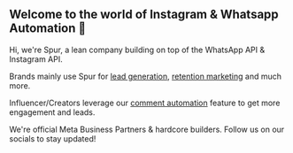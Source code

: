 ## Welcome to the world of Instagram & Whatsapp Automation 👋

Hi, we're Spur, a lean company building on top of the WhatsApp API & Instagram API.

Brands mainly use Spur for [lead generation](https://www.spurnow.com/blogs/whatsapp-lead-generation), [retention marketing](https://www.spurnow.com/blogs/retention-marketing-with-whatsapp) and much more.

Influencer/Creators leverage our [comment automation](https://www.spurnow.com/blogs/link-in-bio-dead#the-rise-of-instagram-comment-bot-automation) feature to get more engagement and leads.

We're official Meta Business Partners & hardcore builders. Follow us on our socials to stay updated!
